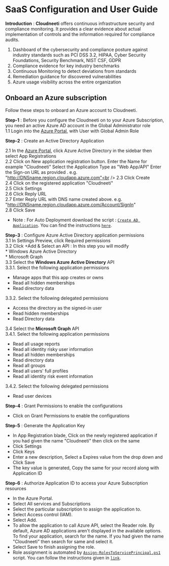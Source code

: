 ﻿
# SaaS Configuration and User Guide 

**Introduction** : **Cloudneeti**  offers continuous infrastructure security and compliance monitoring. It provides a clear evidence about actual implementation of controls and the information required for compliance audits.


1. Dashboard of the cybersecurity and compliance posture against industry standards such as PCI DSS 3.2, HIPAA, Cyber Security Foundations, Security Benchmark, NIST CSF, GDPR 
2. Compliance evidence for key industry benchmarks 
3. Continuous Monitoring to detect deviations from standards 
4. Remediation guidance for discovered vulnerabilities 
5. Azure usage visibility across the entire organization


## Onboard an Azure subscription

Follow these steps to onboard an Azure account to Cloudneeti. 

**Step-1** : Before you configure the Cloudneeti on to your Azure Subscription, you need an active Azure AD account in the Global Administrator role<br />
1.1  Login into the [Azure Portal](https://portal.azure.com/), with User with Global Admin Role

**Step-2** : Create an Active Directory Application

2.1	In the [Azure Portal](https://docs.microsoft.com/en-us/azure/active-directory/develop/howto-create-service-principal-portal), click Azure Active Directory in the sidebar then select App Registrations<br />
2.2	Click on New application registration button. Enter the Name for example "Cloudneeti" Select the Application Type as "Web App/API" Enter the Sign-on URL as provided . e.g. "http://DNSname.region.cloudapp.azure.com"<br />
2.3	Click Create <br />
2.4	Click on the registered application "Cloudneeti" <br />
2.5	Click Settings <br />
2.6	Click Reply URL <br />
2.7	Enter Reply URL with DNS name created above. e.g. "http://DNSname.region.cloudapp.azure.com/Account/SignIn" <br />
2.8	Click Save <br />
* Note : For Auto Deployment download the script : [`Create AD Application`](https://github.com/AvyanConsultingCorp/docs_cloudneeti/blob/master/scripts/Create-ServicePrincipal.ps1). You can find the instructions  [`here`](create-service-principal.html).

**Step-3** : Configure Azure Active Directory application permissions <br />
3.1 In Settings Preview, click Required permissions <br />
3.2 Click +Add & Select an API : In this step you will modify  <br />
    * Windows Azure Active Directory <br />
    * Microsoft Graph <br />
3.3 Select the **Windows Azure Active Directory** API  <br />
 3.3.1.	Select the following application permissions <br /> 
 * Manage apps that this app creates or owns  <br />
 * Read all hidden memberships  <br />
 * Read directory data  <br />
 
3.3.2.	Select the following delegated permissions <br /> 
* Access the directory as the signed-in user
* Read hidden memberships
* Read Directory data

3.4 Select the **Microsoft Graph** API  <br />
 3.4.1.	Select the following application permissions <br /> 
* 	Read all usage reports
* 	Read all identity risky user information
* 	Read all hidden memberships
* 	Read directory data
*   Read all groups
*   Read all users' full profiles
*   Read all identity risk event information

3.4.2.	Select the following delegated permissions <br /> 
* 	Read user devices

**Step-4** : Grant Permissions to enable the configurations
* Click on Grant Permissions to enable the configurations


**Step-5** : Generate the Application Key
* In App Registration blade, Click on the newly registered application if you had given the name "Cloudneeti" then click on the same
* Click Settings
* Click Keys
* Enter a new description, Select a Expires value from the drop down and Click Save
* The key value is generated, Copy the same for your record along with Application ID

**Step-6** : Authorize Application ID to access your Azure Subscription resources

* In the Azure Portal.
* Select All services and Subscriptions
* Select the particular subscription to assign the application to.
* Select Access control (IAM).
* Select Add.
* To allow the application to call Azure API, select the Reader role. By default, Azure AD applications aren't displayed in the available options. To find your application, search for the name. If you had given the name "Cloudneeti” then search for same and select it.
* Select Save to finish assigning the role.
* Role assignment is automated by [`Assign-RolesToServicePrincipal.ps1`](https://github.com/AvyanConsultingCorp/docs_cloudneeti/blob/master/scripts/Assign-RolesToServicePrincipal.ps1) script. You can follow the instructions given in [`link`](assign-roles-to-sp.html).

